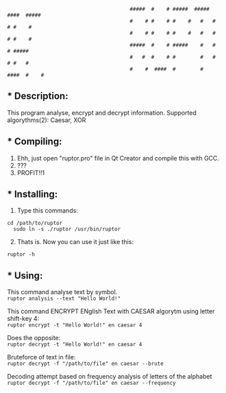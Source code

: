 
                                            #####  #    # #####  #####  ####  #####
                                            #    # #    # #    #   #   #    # #    #
                                            #    # #    # #    #   #   #    # #    #
                                            #####  #    # #####    #   #    # #####
                                            #   #  #    # #        #   #    # #   #
                                            #    #  ####  #        #    ####  #    #

<h2>* Description:</h2>

This program analyse, encrypt and decrypt information.
Supported algorythms(2): Caesar, XOR

<h2>* Compiling:</h2>

1) Ehh, just open "ruptor.pro" file in Qt Creator and compile this with GCC.
2) ???
3) PROFIT!!1

<h2>* <b>Installing:</b></h2>

1) Type this commands:
  
``` cd /path/to/ruptor ```<br>
```  sudo ln -s ./ruptor /usr/bin/ruptor```

2) Thats is. Now you can use it just like this:<br> 

```ruptor -h```
  
<h2>* Using:</h2>

This command analyse text by symbol.<br>
```ruptor analysis --text "Hello World!"```

This command ENCRYPT ENglish Text with CAESAR algorytm using letter shift-key 4:<br>
```ruptor encrypt -t "Hello World!" en caesar 4```

Does the opposite:<br>
```ruptor decrypt -t "Hello World!" en caesar 4```
  
Bruteforce of text in file:<br>
```ruptor decrypt -f "/path/to/file" en caesar --brute```

Decoding attempt based on frequency analysis of letters of the alphabet<br>
```ruptor decrypt -f "/path/to/file" en caesar --frequency```
